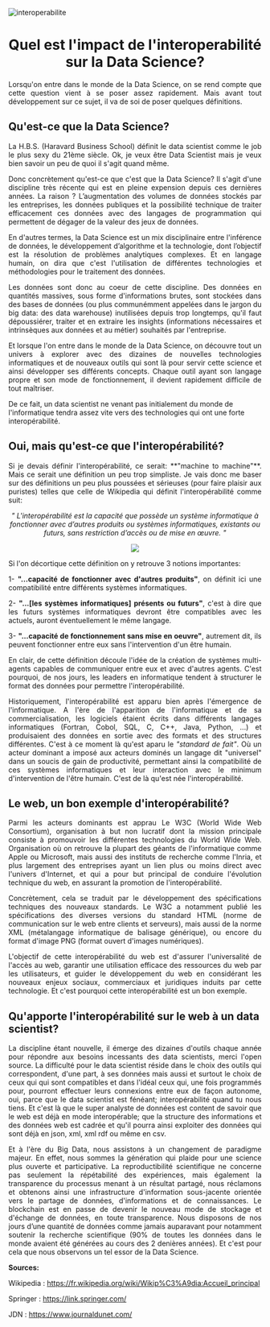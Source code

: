 ![](interop.jpg "interoperabilite")
<h1 align="center"> Quel est l'impact de l'interoperabilité sur la Data Science?</h1>
<p align="justify">
 Lorsqu'on entre dans le monde de la Data Science, on se rend compte que cette question vient à se poser assez rapidement. Mais avant tout développement sur ce sujet, il va de soi de poser quelques définitions. 
</p>
<h2> Qu'est-ce que la Data Science? </h2> 
<p align="justify">
La H.B.S. (Haravard Business School) définit le data scientist comme le job le plus sexy du 21ème siècle. Ok, je veux être Data Scientist mais je veux bien savoir un peu de quoi il s'agit quand même. </p>

<p align="justify">
Donc concrètement qu'est-ce que c'est que la Data Science?  Il s'agit d'une discipline très récente qui est en pleine expension depuis ces dernières années. La raison ? L’augmentation des volumes de données stockés par les entreprises, les données publiques et la possibilité technique de traiter efficacement ces données avec des langages de programmation qui permettent de dégager de la valeur des jeux de données.</p>
<p align="justify">
En d'autres termes, la Data Science est un mix disciplinaire entre l'inférence de données, le développement d’algorithme et la technologie, dont l’objectif est la résolution de problèmes analytiques complexes. Et en langage humain, on dira que c'est l'utilisation de différentes technologies et méthodologies pour le traitement des données.</p>
<p align="justify">
Les données sont donc au coeur de cette discipline. Des données en quantités massives, sous forme d'informations brutes, sont stockées dans des bases de données (ou plus communémment appelées dans le jargon du big data: des data warehouse) inutilisées depuis trop longtemps, qu'il faut dépoussiérer, traiter et en extraire les insights (informations nécessaires et intrinsèques aux données et au métier) souhaités par l'entreprise.</p>
<p align="justify">
Et lorsque l'on entre dans le monde de la Data Science, on découvre tout un univers à explorer avec des dizaines de nouvelles technologies informatiques et de nouveaux outils qui sont là pour servir cette science et ainsi développer ses différents concepts. Chaque outil ayant son langage propre et son mode de fonctionnement, il devient rapidement difficile de tout maîtriser.

De ce fait, un data scientist ne venant pas initialement du monde de l'informatique tendra assez vite vers des technologies qui ont une forte interopérabilité. </p>

<h2>Oui, mais qu'est-ce que l'interopérabilité? </h2>
<p align="justify">
Si je devais définir l'interopérabilité, ce serait: **"machine to machine"**. Mais ce serait une définition un peu trop simpliste. Je vais donc me baser sur des définitions un peu plus poussées et sérieuses (pour faire plaisir aux puristes) telles que celle de Wikipedia qui définit l'interopérabilité comme suit: 


<p align="center"> <em>
" L'interopérabilité est la capacité que possède un système informatique à fonctionner avec d’autres produits ou systèmes informatiques, existants ou futurs, sans restriction d’accès ou de mise en œuvre. " </em>
</p>
<div style="text-align:center" width = 100 length= 100><img src ="interoperability.png" /></div>



<p align="justify">
Si l'on décortique cette définition on y retrouve 3 notions importantes:  </p>

<p align="justify">
1- <strong>"...capacité de fonctionner avec d'autres produits"</strong>, on définit ici une compatibilité entre différents systèmes informatiques. </p>

<p align="justify">
2- <strong>"...[les systèmes informatiques] présents ou futurs"</strong>, c'est à dire que les futurs systèmes informatiques devront être compatibles avec les actuels, auront éventuellement le même langage. </p>

<p align="justify">
3- <strong>"...capacité de fonctionnement sans mise en oeuvre"</strong>, autrement dit, ils peuvent fonctionner entre eux sans l'intervention d'un être humain. </p>

<p align="justify">
 En clair, de cette définition découle l'idée de la création de systèmes multi-agents capables de communiquer entre eux et avec d'autres agents. C'est pourquoi, de nos jours, les leaders en informatique tendent à structurer le format des données pour permettre l'interopérabilité. </p>

<p align="justify">
Historiquement, l'interopérabilité est apparu bien après l'émergence de l'informatique. A l'ère de l'apparition de l'informatique et de sa commercialisation, les logiciels étaient écrits dans différents langages informatiques (Fortran, Cobol, SQL, C, C++, Java, Python, ...) et produisaient des données en sortie avec des formats et des structures différentes.  C'est à ce moment là qu'est aparu le <em>"standard de fait"</em>.  Où un acteur dominant a imposé aux acteurs dominés un langage dit "universel" dans un soucis de gain de productivité, permettant ainsi la compatibilité de ces systèmes informatiques et leur interaction avec le minimum d'intervention de l'être humain. C'est de là qu'est née l'interopérabilité.</p>

<h2> Le web, un bon exemple d'interopérabilité?</h2>
<p align="justify">
Parmi les acteurs dominants est apprau Le W3C (World Wide Web Consortium), organisation à but non lucratif dont la mission principale consiste à promouvoir les différentes technologies du World Wide Web. Organisation où on retrouve la plupart des géants de l'informatique comme Apple ou Microsoft, mais aussi des instituts de recherche comme l'Inria, et plus largement des entreprises ayant un lien plus ou moins direct avec l'univers d'Internet, et qui a pour but principal de conduire l'évolution technique du web, en assurant la promotion de l'interopérabilité. </p>
<p align="justify">
Concrètement, cela se traduit par le développement des spécifications techniques des nouveaux standards. Le W3C a notamment publié les spécifications des diverses versions du standard HTML (norme de communication sur le web entre clients et serveurs), mais aussi de la norme XML (métalangage informatique de balisage générique), ou encore du format d'image PNG (format ouvert d'images numériques). </p>
<p align="justify">
L'objectif de cette interopérabilité du web est d'assurer l'universalité de l'accès au web, garantir une utilisation efficace des ressources du web par les utilisateurs, et guider le développement du web en considérant les nouveaux enjeux sociaux, commerciaux et juridiques induits par cette technologie. Et c'est pourquoi cette interopérabilité est un bon exemple.</p>


<h2> Qu'apporte l'interopérabilité sur le web à un data scientist? </h2>
<p align="justify">
La discipline étant nouvelle, il émerge des dizaines d'outils chaque année pour répondre aux besoins incessants des data scientists, merci l'open source. La difficulté pour le data scientist réside dans le choix des outils qui correspondent, d'une part, à ses données mais aussi et surtout le choix de ceux qui qui sont compatibles et dans l'idéal ceux qui, une fois programmés pour, pourront effectuer leurs connexions entre eux de façon autonome, oui, parce que le data scientist est fénéant; interopérabilité quand tu nous tiens. Et c'est là que le super analyste de données est content de savoir que le web est déjà en mode interopérable; que la structure des informations et des données web est cadrée et qu'il pourra ainsi exploiter des données qui sont déjà en json, xml, xml rdf ou même en csv.
</p>

<p align="justify">
Et à l'ère du Big Data, nous assistons à un changement de paradigme majeur. En effet, nous sommes la génération qui plaide pour une science plus ouverte et participative. La reproductibilité scientifique ne concerne pas seulement la répétabilité des expériences, mais également la transparence du processus menant à un résultat partagé, nous réclamons et obtenons ainsi une infrastructure d'information sous-jacente orientée vers le partage de données, d'informations et de connaissances. Le blockchain est en passe de devenir le nouveau mode de stockage et d'échange de données, en toute transparence. Nous disposons de nos jours d’une quantité de données comme jamais auparavant pour notamment soutenir la recherche scientifique (90% de toutes les données dans le monde avaient été générées au cours des 2 denières années). Et c'est pour cela que nous observons un tel essor de la Data Science.
</p>


**Sources:**

Wikipedia : https://fr.wikipedia.org/wiki/Wikip%C3%A9dia:Accueil_principal

Springer : https://link.springer.com/

JDN : https://www.journaldunet.com/